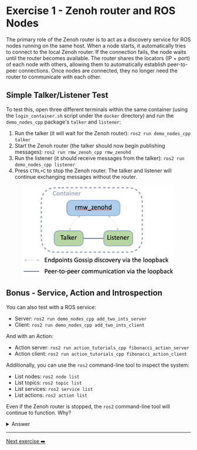 # Exercise 1 - Zenoh router and ROS Nodes

The primary role of the Zenoh router is to act as a discovery service for ROS nodes running on the same host.
When a node starts, it automatically tries to connect to the local Zenoh router. If the connection fails, the node waits until the router becomes available. The router shares the locators (IP + port) of each node with others, allowing them to automatically establish peer-to-peer connections. Once nodes are connected, they no longer need the router to communicate with each other.

## Simple Talker/Listener Test

To test this, open three different terminals within the same container (using the `login_container.sh` script under the `docker` directory) and run the `demo_nodes_cpp` package's `talker` and `listener`:

1. Run the talker (it will wait for the Zenoh router): `ros2 run demo_nodes_cpp talker`
2. Start the Zenoh router (the talker should now begin publishing messages): `ros2 run rmw_zenoh_cpp rmw_zenohd`
3. Run the listener (it should receive messages from the talker): `ros2 run demo_nodes_cpp listener`
4. Press `CTRL+C` to stop the Zenoh router. The talker and listener will continue exchanging messages without the router.

<p align="center"><img src="pictures/talker-listener.png"  height="250" alt="talker-listener"/></p>

## Bonus - Service, Action and Introspection

You can also test with a ROS service:

* Server: `ros2 run demo_nodes_cpp add_two_ints_server`
* Client: `ros2 run demo_nodes_cpp add_two_ints_client`

And with an Action:

* Action server: `ros2 run action_tutorials_cpp fibonacci_action_server`
* Action client: `ros2 run action_tutorials_cpp fibonacci_action_client`

Additionally, you can use the `ros2` command-line tool to inspect the system:

* List nodes: `ros2 node list`
* List topics: `ros2 topic list`
* List services: `ros2 service list`
* List actions: `ros2 action list`

Even if the Zenoh router is stopped, the `ros2` command-line tool will continue to function.
Why?

<details>
<summary>Answer</summary>
When you run a `ros2` command for the first time, it starts the ROS 2 daemon, which is a regular ROS node. This node connects peer-to-peer with other nodes, acts as a cache of the ROS graph, and can directly respond to queries from the `ros2` command-line tool.
</details>

---
[Next exercise ➡️](ex-2.md)
